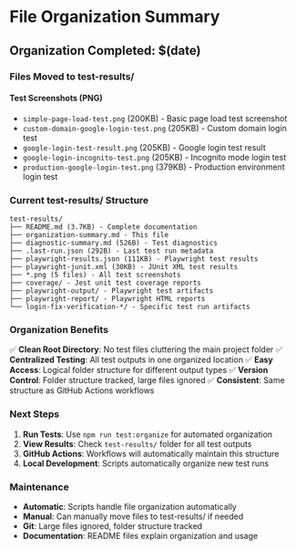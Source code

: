 # File Organization Summary

## Organization Completed: $(date)

### **Files Moved to test-results/**

#### **Test Screenshots (PNG)**
- `simple-page-load-test.png` (200KB) - Basic page load test screenshot
- `custom-domain-google-login-test.png` (205KB) - Custom domain login test
- `google-login-test-result.png` (205KB) - Google login test result
- `google-login-incognito-test.png` (205KB) - Incognito mode login test
- `production-google-login-test.png` (379KB) - Production environment login test

### **Current test-results/ Structure**

```
test-results/
├── README.md (3.7KB) - Complete documentation
├── organization-summary.md - This file
├── diagnostic-summary.md (526B) - Test diagnostics
├── .last-run.json (292B) - Last test run metadata
├── playwright-results.json (111KB) - Playwright test results
├── playwright-junit.xml (30KB) - JUnit XML test results
├── *.png (5 files) - All test screenshots
├── coverage/ - Jest unit test coverage reports
├── playwright-output/ - Playwright test artifacts
├── playwright-report/ - Playwright HTML reports
└── login-fix-verification-*/ - Specific test run artifacts
```

### **Organization Benefits**

✅ **Clean Root Directory**: No test files cluttering the main project folder
✅ **Centralized Testing**: All test outputs in one organized location
✅ **Easy Access**: Logical folder structure for different output types
✅ **Version Control**: Folder structure tracked, large files ignored
✅ **Consistent**: Same structure as GitHub Actions workflows

### **Next Steps**

1. **Run Tests**: Use `npm run test:organize` for automated organization
2. **View Results**: Check `test-results/` folder for all test outputs
3. **GitHub Actions**: Workflows will automatically maintain this structure
4. **Local Development**: Scripts automatically organize new test runs

### **Maintenance**

- **Automatic**: Scripts handle file organization automatically
- **Manual**: Can manually move files to test-results/ if needed
- **Git**: Large files ignored, folder structure tracked
- **Documentation**: README files explain organization and usage

